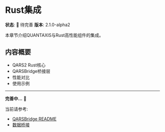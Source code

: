 # Rust集成

**状态**: 🚧 待完善
**版本**: 2.1.0-alpha2

本章节介绍QUANTAXIS与Rust高性能组件的集成。

## 内容概要

- QARS2 Rust核心
- QARSBridge桥接层
- 性能对比
- 使用示例

---

**完善中...** 📝

当前请参考:
- [QARSBridge README](../../QUANTAXIS/QARSBridge/README.md)
- [数据桥接](./data-bridge.md)
